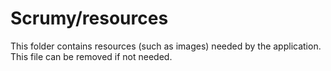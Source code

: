 # Scrumy/resources

This folder contains resources (such as images) needed by the application. This file can
be removed if not needed.
